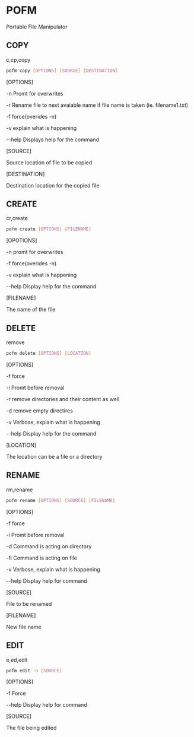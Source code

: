 # POFM
Portable File Manipulator

## COPY

c,cp,copy

```sh
pofm copy [OPTIONS] [SOURCE] [DESTINATION]
```

[OPTIONS]

-n      Promt for overwrites

-r      Rename file to next avaiable name if file name is taken (ie. filename1.txt)

-f      force(overides -n)

-v      explain what is happening

--help  Displays help for the command


[SOURCE]

Source location of file to be copied

[DESTINATION]

Destination location for the copied file

## CREATE

cr,create

```sh
pofm create [OPTIONS] [FILENAME]
```

[OPOTIONS]

-n      promt for overwrites

-f      force(overides -n)

-v      explain what is happening

--help  Display help for the command

[FILENAME]

The name of the file

## DELETE

remove

```sh
pofm delete [OPTIONS] [LOCATION]
```

[OPTIONS]

-f      force

-i      Promt before removal

-r      remove directories and their content as well

-d      remove empty directires

-v      Verbose, explain what is happening

--help  Display help for the command

[LOCATION]

The location can be a file or a directory

## RENAME

rm,rename

```sh
pofm rename [OPTIONS] [SOURCE] [FILENAME]
```

[OPTIONS]

-f      force

-i      Promt before removal

-d      Command is acting on directory

-fi     Command is acting on file

-v      Verbose, explain what is happening

--help  Display help for command

[SOURCE]

File to be renamed

[FILENAME]

New file name

## EDIT

e,ed,edit

```sh
pofm edit -n [SOURCE]
```

[OPTIONS]

-f          Force

--help      Display help for command

[SOURCE]

The file being edited
